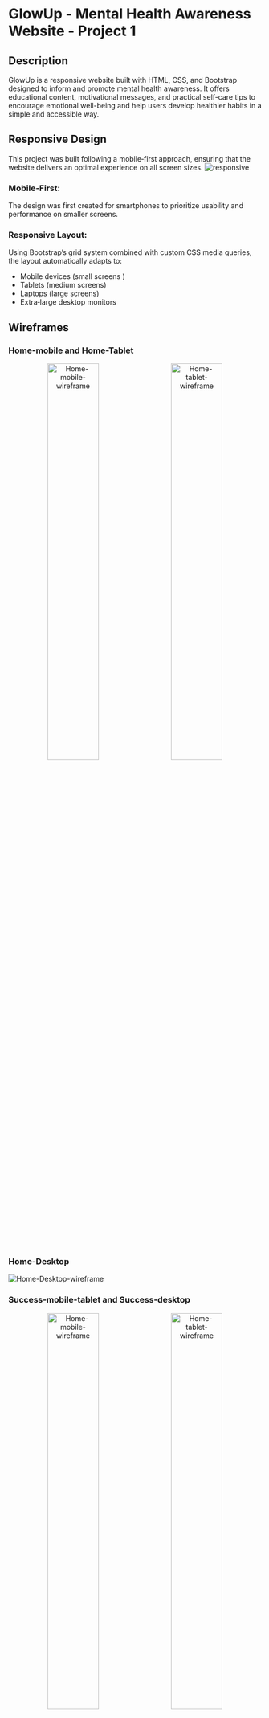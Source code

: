 # GlowUp - Mental Health Awareness Website - Project 1

## Description

GlowUp is a responsive website built with HTML, CSS, and Bootstrap designed to inform and promote
mental health awareness. It offers educational content, motivational messages, and practical
self-care tips to encourage emotional well-being and help users develop healthier habits in a simple
and accessible way.

## Responsive Design

This project was built following a mobile‑first approach, ensuring that the website delivers an
optimal experience on all screen sizes. ![responsive](assets/images/responsive.png)

### Mobile‑First:

The design was first created for smartphones to prioritize usability and performance on smaller
screens.

### Responsive Layout:

Using Bootstrap’s grid system combined with custom CSS media queries, the layout automatically
adapts to:

-   Mobile devices (small screens )
-   Tablets (medium screens)
-   Laptops (large screens)
-   Extra‑large desktop monitors

## Wireframes

### Home-mobile and Home-Tablet

<p align="center">
  <img src="assets/images/Home-mobile.png" alt="Home-mobile-wireframe" width="45%">
  &nbsp;&nbsp;&nbsp;
  <img src="assets/images/Home-Tablet.png" alt="Home-tablet-wireframe" width="45%">
</p>

### Home-Desktop

![Home-Desktop-wireframe](assets/images/Home-Desktop.png)

### Success-mobile-tablet and Success-desktop

<p align="center">
  <img src="assets/images/Success-mobile_tablet.png" alt="Home-mobile-wireframe" width="45%">
  &nbsp;&nbsp;&nbsp;
  <img src="assets/images/success-desktop.png" alt="Home-tablet-wireframe" width="45%">
</p>

